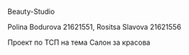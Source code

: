 Beauty-Studio

Polina Bodurova 21621551, Rositsa Slavova 21621556

Проект по ТСП на тема Салон за красова
